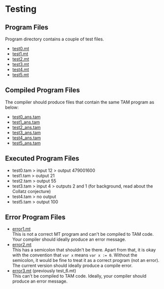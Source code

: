 # Testing

## Program Files
Program directory contains a couple of test files.

- [test0.mt](..\program\test0.mt)   
- [test1.mt](..\program\test1.mt)   
- [test2.mt](..\program\test2.mt)   
- [test3.mt](..\program\test3.mt)   
- [test4.mt](..\program\test4.mt)   
- [test5.mt](..\program\test5.mt)   

## Compiled Program Files
The compiler should produce files that contain the same TAM program as below:

- [test0_ans.tam](..\program\test0_ans.tam) 
- [test1_ans.tam](..\program\test1_ans.tam) 
- [test2_ans.tam](..\program\test2_ans.tam) 
- [test3_ans.tam](..\program\test3_ans.tam)   
- [test4_ans.tam](..\program\test4_ans.tam)  
- [test5_ans.tam](..\program\test5_ans.tam)   

## Executed Program Files
- test0.tam > input 12 > output 479001600
- test1.tam > output 21
- test2.tam > output 55
- test3.tam > input 4 > outputs 2 and 1 (for background, read about the Collatz conjecture)
- test4.tam > no output 
- test5.tam > output 100

## Error Program Files
- [error1.mt](error1.mt)   
This is not a correct MT program and can't be compiled to TAM code. Your compiler should ideally produce an error message.
- [error2.mt](error2.mt)   
This has a semicolon that shouldn't be there. Apart from that, it is okay with the convention that `var x` means `var x := 0`. Without the semicolon, it would be fine to treat it as a correct program (not an error). The current version should ideally produce a compile error.
- [error3.mt](error3.mt) (previously test_6.mt)   
This can't be compiled to TAM code. Ideally, your compiler should produce an error message.



